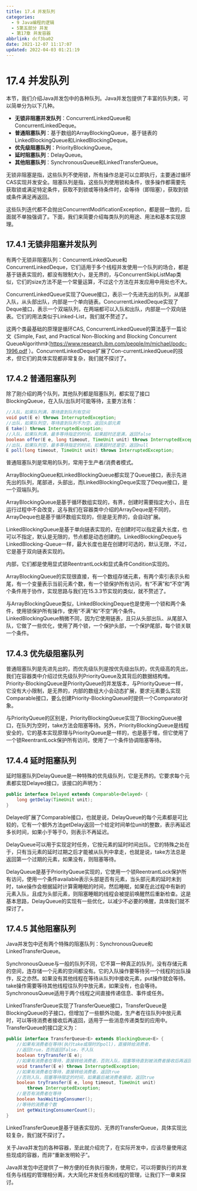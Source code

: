```yaml
---
title: 17.4 并发队列
categories: 
  - 9 Java编程的逻辑
  - 5第五部分 并发
  - 第17章 并发容器
abbrlink: dcf3ba02
date: 2021-12-07 11:17:07
updated: 2022-04-03 01:21:19
---
```

# 17.4 并发队列
本节，我们介绍Java并发包中的各种队列。Java并发包提供了丰富的队列类，可以简单分为以下几种。
- **无锁非阻塞并发队列**：ConcurrentLinkedQueue和ConcurrentLinkedDeque。
- **普通阻塞队列**：基于数组的ArrayBlockingQueue，基于链表的LinkedBlockingQueue和LinkedBlockingDeque。
- **优先级阻塞队列**：PriorityBlockingQueue。
- **延时阻塞队列**：DelayQueue。
- **其他阻塞队列**：SynchronousQueue和LinkedTransferQueue。

无锁非阻塞是指，这些队列不使用锁，所有操作总是可以立即执行，主要通过循环CAS实现并发安全。阻塞队列是指，这些队列使用锁和条件，很多操作都需要先获取锁或满足特定条件，获取不到锁或等待条件时，会等待（即阻塞），获取到锁或条件满足再返回。

这些队列迭代都不会抛出ConcurrentModificationException，都是弱一致的，后面就不单独强调了。下面，我们来简要介绍每类队列的用途、用法和基本实现原理。

## 17.4.1 无锁非阻塞并发队列
有两个无锁非阻塞队列：ConcurrentLinkedQueue和ConcurrentLinkedDeque，它们适用于多个线程并发使用一个队列的场合，都是基于链表实现的，都没有限制大小，是无界的，与ConcurrentSkipListMap类似，它们的size方法不是一个常量运算，不过这个方法在并发应用中用处也不大。

ConcurrentLinkedQueue实现了Queue接口，表示一个先进先出的队列，从尾部入队，从头部出队，内部是一个单向链表。ConcurrentLinkedDeque实现了Deque接口，表示一个双端队列，在两端都可以入队和出队，内部是一个双向链表。它们的用法类似于Linked-List，我们就不赘述了。

这两个类最基础的原理是循环CAS, ConcurrentLinkedQueue的算法基于一篇论文《Simple, Fast, and Practical Non-Blocking and Blocking Concurrent QueueAlgorithm》（https://www.research.ibm.com/people/m/michael/podc-1996.pdf ）。ConcurrentLinkedDeque扩展了Con-currentLinkedQueue的技术，但它们的具体实现都非常复杂，我们就不探讨了。

## 17.4.2 普通阻塞队列
除了刚介绍的两个队列，其他队列都是阻塞队列，都实现了接口BlockingQueue，在入队/出队时可能等待，主要方法有：

```java
//入队，如果队列满，等待直到队列有空间
void put(E e) throws InterruptedException;
//出队，如果队列空，等待直到队列不为空，返回头部元素
E take() throws InterruptedException;
//入队，如果队列满，最多等待指定的时间，如果超时还是满，返回false
boolean offer(E e, long timeout, TimeUnit unit) throws InterruptedException;
//出队，如果队列空，最多等待指定的时间，如果超时还是空，返回null
E poll(long timeout, TimeUnit unit) throws InterruptedException;
```

普通阻塞队列是常用的队列，常用于生产者/消费者模式。

ArrayBlockingQueue和LinkedBlockingQueue都实现了Queue接口，表示先进先出的队列，尾部进，头部出，而LinkedBlockingDeque实现了Deque接口，是一个双端队列。

ArrayBlockingQueue是基于循环数组实现的，有界，创建时需要指定大小，且在运行过程中不会改变，这与我们在容器类中介绍的ArrayDeque是不同的，ArrayDeque也是基于循环数组实现的，但是是无界的，会自动扩展。

LinkedBlockingQueue是基于单向链表实现的，在创建时可以指定最大长度，也可以不指定，默认是无限的，节点都是动态创建的。LinkedBlockingDeque与LinkedBlocking-Queue一样，最大长度也是在创建时可选的，默认无限，不过，它是基于双向链表实现的。

内部，它们都是使用显式锁ReentrantLock和显式条件Condition实现的。

ArrayBlockingQueue的实现很直接，有一个数组存储元素，有两个索引表示头和尾，有一个变量表示当前元素个数，有一个锁保护所有访问，有“不满”和“不空”两个条件用于协作，实现思路与我们在15.3.3节实现的类似，就不赘述了。

与ArrayBlockingQueue类似，LinkedBlockingDeque也是使用一个锁和两个条件，使用锁保护所有操作，使用“不满”和“不空”两个条件。LinkedBlockingQueue稍微不同，因为它使用链表，且只从头部出队、从尾部入队，它做了一些优化，使用了两个锁，一个保护头部，一个保护尾部，每个锁关联一个条件。

## 17.4.3 优先级阻塞队列
普通阻塞队列是先进先出的，而优先级队列是按优先级出队的，优先级高的先出，我们在容器类中介绍过优先级队列PriorityQueue及其背后的数据结构堆。Priority-BlockingQueue是PriorityQueue的并发版本，与PriorityQueue一样，它没有大小限制，是无界的，内部的数组大小会动态扩展，要求元素要么实现Comparable接口，要么创建Priority-BlockingQueue时提供一个Comparator对象。

与PriorityQueue的区别是，PriorityBlockingQueue实现了BlockingQueue接口，在队列为空时，take方法会阻塞等待。另外，PriorityBlockingQueue是线程安全的，它的基本实现原理与PriorityQueue是一样的，也是基于堆，但它使用了一个锁ReentrantLock保护所有访问，使用了一个条件协调阻塞等待。

## 17.4.4 延时阻塞队列
延时阻塞队列DelayQueue是一种特殊的优先级队列，它是无界的。它要求每个元素都实现Delayed接口，该接口的声明为：

```java
public interface Delayed extends Comparable<Delayed> {
    long getDelay(TimeUnit unit);
}
```

Delayed扩展了Comparable接口，也就是说，DelayQueue的每个元素都是可比较的，它有一个额外方法getDelay返回一个给定时间单位unit的整数，表示再延迟多长时间，如果小于等于0，则表示不再延迟。

DelayQueue可以用于实现定时任务，它按元素的延时时间出队。它的特殊之处在于，只有当元素的延时过期之后才能被从队列中拿走，也就是说，take方法总是返回第一个过期的元素，如果没有，则阻塞等待。

DelayQueue是基于PriorityQueue实现的，它使用一个锁ReentrantLock保护所有访问，使用一个条件available表示头部是否有元素，当头部元素的延时未到时，take操作会根据延时计算需睡眠的时间，然后睡眠，如果在此过程中有新的元素入队，且成为头部元素，则阻塞睡眠的线程会被提前唤醒然后重新检查。这是基本思路，DelayQueue的实现有一些优化，以减少不必要的唤醒，具体我们就不探讨了。

## 17.4.5 其他阻塞队列
Java并发包中还有两个特殊的阻塞队列：SynchronousQueue和LinkedTransferQueue。

SynchronousQueue与一般的队列不同，它不算一种真正的队列，没有存储元素的空间，连存储一个元素的空间都没有。它的入队操作要等待另一个线程的出队操作，反之亦然。如果没有其他线程在等待从队列中接收元素，put操作就会等待。take操作需要等待其他线程往队列中放元素，如果没有，也会等待。SynchronousQueue适用于两个线程之间直接传递信息、事件或任务。

LinkedTransferQueue实现了TransferQueue接口，TransferQueue是BlockingQueue的子接口，但增加了一些额外功能，生产者在往队列中放元素时，可以等待消费者接收后再返回，适用于一些消息传递类型的应用中。TransferQueue的接口定义为：

```java
public interface TransferQueue<E> extends BlockingQueue<E> {
    //如果有消费者在等待(执行take或限时的poll)，直接转给消费者，
    //返回true，否则返回false，不入队
    boolean tryTransfer(E e);
    //如果有消费者在等待，直接转给消费者，否则入队，阻塞等待直到被消费者接收后再返回
    void transfer(E e) throws InterruptedException;
    //如果有消费者在等待，直接转给消费者，返回true
    //否则入队，阻塞等待限定的时间，如果最后被消费者接收，返回true
    boolean tryTransfer(E e, long timeout, TimeUnit unit)
        throws InterruptedException;
    //是否有消费者在等待
    boolean hasWaitingConsumer();
    //等待的消费者个数
    int getWaitingConsumerCount();
}
```

LinkedTransferQueue是基于链表实现的、无界的TransferQueue，具体实现比较复杂，我们就不探讨了。

关于Java并发包的各种容器，至此就介绍完了，在实际开发中，应该尽量使用这些现成的容器，而非“重新发明轮子”。

Java并发包中还提供了一种方便的任务执行服务，使用它，可以将要执行的并发任务与线程的管理相分离，大大简化并发任务和线程的管理，让我们下一章来探讨。

